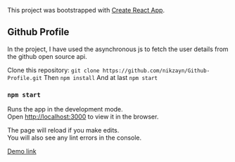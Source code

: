 This project was bootstrapped with [Create React App](https://github.com/facebook/create-react-app).

## Github Profile

In the project, I have used the asynchronous js to fetch the user details from the github 
open source api.

Clone this repository: `git clone https://github.com/nikzayn/Github-Profile.git`
Then `npm install`
And at last `npm start`

### `npm start`

Runs the app in the development mode.<br>
Open [http://localhost:3000](http://localhost:3000) to view it in the browser.

The page will reload if you make edits.<br>
You will also see any lint errors in the console.


[Demo link](https://nikzayn.github.io/Github-Profile/)